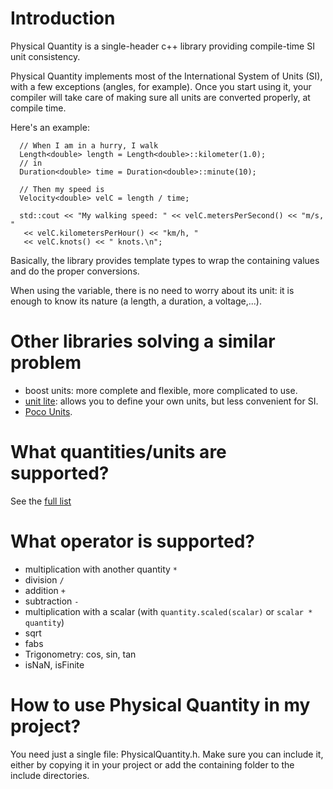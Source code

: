 # Introduction

Physical Quantity is a single-header c++ library providing compile-time SI unit consistency.

Physical Quantity implements most of the International System of Units (SI),
with a few exceptions (angles, for example).  Once you start using it, your
compiler will take care of making sure all units are converted properly, at
compile time.

Here's an example:

```
  // When I am in a hurry, I walk
  Length<double> length = Length<double>::kilometer(1.0);
  // in
  Duration<double> time = Duration<double>::minute(10);

  // Then my speed is
  Velocity<double> velC = length / time;

  std::cout << "My walking speed: " << velC.metersPerSecond() << "m/s, "
   << velC.kilometersPerHour() << "km/h, "
   << velC.knots() << " knots.\n";
```

Basically, the library provides template types to wrap the containing values
and do the proper conversions.

When using the variable, there is no need to worry about its unit: it is enough
to know its nature (a length, a duration, a voltage,...).

# Other libraries solving a similar problem

- boost units: more complete and flexible, more complicated to use.
- [unit lite](https://github.com/pierreblavy2/unit_lite): allows you to define your own units, but less convenient for SI.
- [Poco Units](https://pocoproject.org/docs/Poco.Util.Units.html).


# What quantities/units are supported?

See the [full list](./UNITS.md)

# What operator is supported?
- multiplication with another quantity ```*```
- division ```/```
- addition ```+```
- subtraction  ```-```
- multiplication with a scalar (with ```quantity.scaled(scalar)``` or ```scalar * quantity```)
- sqrt
- fabs
- Trigonometry: cos, sin, tan
- isNaN, isFinite

# How to use Physical Quantity in my project?

You need just a single file: PhysicalQuantity.h. Make sure you can include it,
either by copying it in your project or add the containing folder to the
include directories.

